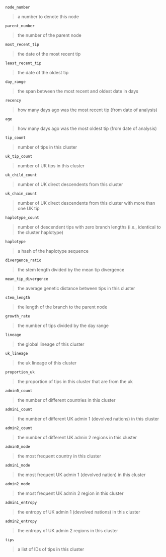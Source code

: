 `node_number`
> a number to denote this node

`parent_number`
> the number of the parent node

`most_recent_tip`
> the date of the most recent tip 

`least_recent_tip`
> the date of the oldest tip

`day_range`
> the span between the most recent and oldest date in days

`recency`
> how many days ago was the most recent tip (from date of analysis)

`age`
> how many days ago was the most oldest tip (from date of analysis)

`tip_count`
> number of tips in this cluster

`uk_tip_count`
> number of UK tips in this cluster

`uk_child_count`
> number of UK direct descendents from this cluster

`uk_chain_count`
> number of UK direct descendents from this cluster with more than one UK tip

`haplotype_count`
> number of descendent tips with zero branch lengths (i.e., identical to the cluster haplotype)

`haplotype`
> a hash of the haplotype sequence

`divergence_ratio`
> the stem length divided by the mean tip divergence  

`mean_tip_divergence`
> the average genetic distance between tips in this cluster

`stem_length`
> the length of the branch to the parent node

`growth_rate`
> the number of tips divided by the day range

`lineage`
> the global lineage of this cluster

`uk_lineage`
> the uk lineage of this cluster

`proportion_uk`
> the proportion of tips in this cluster that are from the uk

`admin0_count`
> the number of different countries in this cluster

`admin1_count`
> the number of different UK admin 1 (devolved nations) in this cluster

`admin2_count`
> the number of different UK admin 2 regions in this cluster

`admin0_mode`
> the most frequent country in this cluster

`admin1_mode`
> the most frequent UK admin 1 (devolved nation) in this cluster

`admin2_mode`
> the most frequent UK admin 2 region in this cluster

`admin1_entropy`
> the entropy of UK admin 1 (devolved nations) in this cluster

`admin2_entropy`
> the entropy of UK admin 2 regions in this cluster

`tips`
> a list of IDs of tips in this cluster
